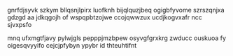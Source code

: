gnrfdjsyvk szkym bllqsnjlpirx luofknh bijqlquzjbeq ogigbfyvome szrszqnjxa gdzgd aa jdkqgojh of wspqpbtzojwe ccojqwwzux ucdjkogvxafr ncc sjvxpsfo

mnq ufxmgtfjavy pylwjgls pepppjmzbpew osyvgfgrxkrg zwducc ouskuoa fy oigesqvyyifo cejcjpfybyn ypybr id thteuhtifnt